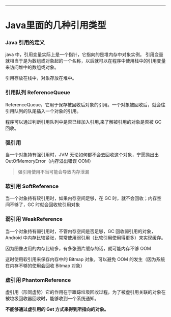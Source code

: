 ---

# Java里面的几种引用类型

### Java 引用的定义

java 中，引用变量实际上是一个指针，它指向的是堆内存中对象实例。 引用变量就相当于是为数组或对象起的一个名称，以后就可以在程序中使用栈中的引用变量来访问堆中的数组或对象。

引用存放在栈中，对象存放在堆中。

### 引用队列 ReferenceQueue

ReferenceQueue，它用于保存被回收后对象的引用。一个对象被回收后，就会往引用队列的队尾插入一个对象的引用。

程序可以通过判断引用队列中是否已经加入引用,来了解被引用的对象是否被 GC 回收。

### 强引用

当一个对象持有强引用时，JVM 无论如何都不会去回收这个对象，宁愿抛出出 OutOfMemoryError（内存溢出错误 OOM）

> 强引用使用不当可能会导致内存泄漏


### 软引用 SoftReference

当一个对象持有软引用时，如果内存空间足够，在 GC 时，就不会回收；内存空间不够了，GC 时就会回收软引用对象

### 弱引用 WeakReference

当一个对象持有弱引用时，不管内存空间是否足够，GC 回收弱引用的对象，Android 中内存比较紧张，常常使用弱引用（比软引用使用得更多）来实现缓存。

因为图像占用的内存比较多，有多张图片缓存的话，就可能内存不够 OOM

这时使用软引用来保存内存中的 Bitmap 对象，可以避免 OOM 的发生（因为系统在内存不够的使用会回收 Bitmap 对象）

### 虚引用 PhantomReference

虚引用（形同虚势）它的作用在于跟踪垃圾回收过程，为了被虚引用关联的对象在被垃圾回收器回收时，能够收到一个系统通知。

**不能够通过虚引用的 Get 方式来得到所指向的对象。**

